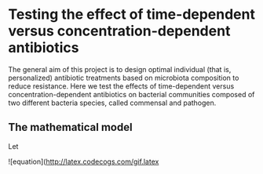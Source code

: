 # Testing the effect of time-dependent versus concentration-dependent antibiotics

The general aim of this project is to design optimal individual (that is, personalized) antibiotic treatments based on microbiota composition to reduce resistance. Here we test the effects of time-dependent versus concentration-dependent antibiotics on bacterial communities composed of two different bacteria species, called commensal and pathogen.

## The mathematical model 


Let 

![equation](http://latex.codecogs.com/gif.latex


